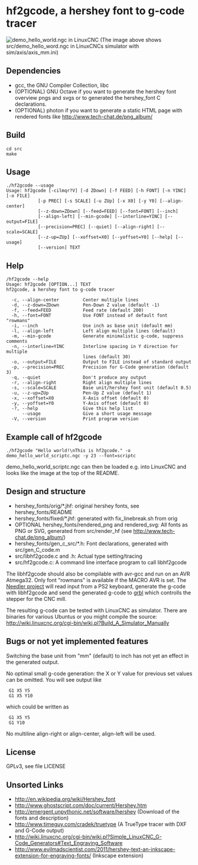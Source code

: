 hf2gcode, a hershey font to g-code tracer
=========================================
![demo_hello_world.ngc in LinuxCNC](http://tech-chat.de/images/demo_hello_world.png)
(The image above shows src/demo_hello_word.ngc in LinuxCNCs simulator with sim/axis/axis_mm.ini)

Dependencies
------------
*  gcc, the GNU Compiler Collection, libc
*  (OPTIONAL) GNU Octave if you want to generate the hershey font overview pngs and svgs or to generated the hershey_font C declarations.
*  (OPTIONAL) photon if you want to generate a static HTML page with rendered fonts like http://www.tech-chat.de/png_album/

Build
-----
    cd src
    make

Usage
-----
    ./hf2gcode --usage
    Usage: hf2gcode [-cilmqr?V] [-d ZDown] [-f FEED] [-h FONT] [-n YINC] [-o FILE]
                [-p PREC] [-s SCALE] [-u ZUp] [-x X0] [-y Y0] [--align-center]
                [--z-down=ZDown] [--feed=FEED] [--font=FONT] [--inch]
                [--align-left] [--min-gcode] [--interline=YINC] [--output=FILE]
                [--precision=PREC] [--quiet] [--align-right] [--scale=SCALE]
                [--z-up=ZUp] [--xoffset=X0] [--yoffset=Y0] [--help] [--usage]
                [--version] TEXT

Help
----
    /hf2gcode --help
    Usage: hf2gcode [OPTION...] TEXT
    hf2gcode, a hershey font to g-code tracer

      -c, --align-center         Center multiple lines
      -d, --z-down=ZDown         Pen-Down Z value (default -1)
      -f, --feed=FEED            Feed rate (default 200)
      -h, --font=FONT            Use FONT instead of default font "rowmans"
      -i, --inch                 Use inch as base unit (default mm)
      -l, --align-left           Left align multiple lines (default)
      -m, --min-gcode            Generate minimalistic g-code, suppress comments
      -n, --interline=YINC       Interline spacing in Y direction for multiple
                                 lines (default 30)
      -o, --output=FILE          Output to FILE instead of standard output
      -p, --precision=PREC       Precision for G-Code generation (default 3)
      -q, --quiet                Don't produce any output
      -r, --align-right          Right align multiple lines
      -s, --scale=SCALE          Base unit/hershey font unit (default 0.5)
      -u, --z-up=ZUp             Pen-Up Z value (default 1)
      -x, --xoffset=X0           X-Axis offset (default 0)
      -y, --yoffset=Y0           Y-Axis offset (default 0)
      -?, --help                 Give this help list
          --usage                Give a short usage message
      -V, --version              Print program version

Example call of hf2gcode
------------------------
    ./hf2gcode "Hello world!\nThis is hf2gcode." -o demo_hello_world_scriptc.ngc -y 23 --font=scriptc
    
demo_hello_world_scriptc.ngc can then be loaded e.g. into LinuxCNC and looks like the image at the top of the README.

Design and structure
--------------------
*  hershey_fonts/orig/*.jhf: original hershey fonts, see hershey_fonts/README
*  hershey_fonts/fixed/*.jhf: generated with fix_linebreak.sh from orig
*  OPTIONAL hershey_fonts/rendered_png and rendered_svg: All fonts as PNG or SVG, generated from src/render_hf (see http://www.tech-chat.de/png_album/)
*  hershey_fonts/gen_c_src/*.h: Font declarations, generated with src/gen_C_code.m
*  src/libhf2gcode.c and .h: Actual type setting/tracing
*  src/hf2gcode.c: A command line interface program to call libhf2gcode

The libhf2gcode should also be compilable with avr-gcc and run on an AVR Atmega32. Only font "rowmans" is available if
the MACRO AVR is set. The [Needler project](https://github.com/Andy1978/needler) will read input from a PS2 keyboard,
generate the g-code with libhf2gcode and send the generated g-code to [grbl](https://github.com/grbl/grbl)
which controlls the stepper for the CNC mill.

The resulting g-code can be tested with LinuxCNC as simulator.
There are binaries for various Ubuntus or you might compile the source:
http://wiki.linuxcnc.org/cgi-bin/wiki.pl?Build_A_Simulator_Manually

Bugs or not yet implemented features
------------------------------------

Switching the base unit from "mm" (default) to inch has not yet an effect in the generated output.

No optimal small g-code generation: the X or Y value for previous set values can be omitted. You will see output like

     G1 X5 Y5
     G1 X5 Y10
which could be written as

     G1 X5 Y5
     G1 Y10

No multiline align-right or align-center, align-left will be used.

License
-------
GPLv3, see file LICENSE

Unsorted Links
--------------
*  http://en.wikipedia.org/wiki/Hershey_font
*  http://www.ghostscript.com/doc/current/Hershey.htm
*  http://emergent.unpythonic.net/software/hershey (Download of the fonts and description)
*  http://www.timeguy.com/cradek/truetype (A TrueType tracer with DXF and G-Code output)
*  http://wiki.linuxcnc.org/cgi-bin/wiki.pl?Simple_LinuxCNC_G-Code_Generators#Text_Engraving_Software
*  http://www.evilmadscientist.com/2011/hershey-text-an-inkscape-extension-for-engraving-fonts/ (Inkscape extension)
